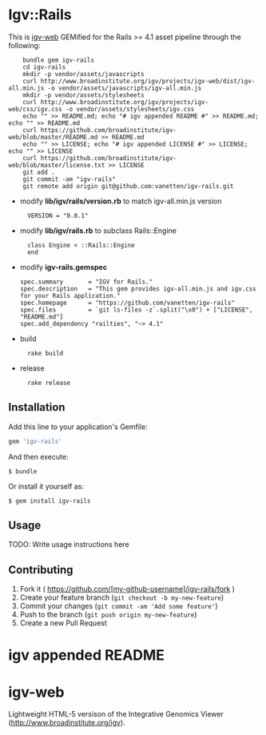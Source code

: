 # Igv::Rails

This is [igv-web](https://www.broadinstitute.org/software/igv/home) GEMified for the Rails >= 4.1 asset pipeline through the following:

		bundle gem igv-rails
		cd igv-rails
		mkdir -p vendor/assets/javascripts
		curl http://www.broadinstitute.org/igv/projects/igv-web/dist/igv-all.min.js -o vendor/assets/javascripts/igv-all.min.js
		mkdir -p vendor/assets/stylesheets
		curl http://www.broadinstitute.org/igv/projects/igv-web/css/igv.css -o vendor/assets/stylesheets/igv.css
		echo "" >> README.md; echo "# igv appended README #" >> README.md; echo "" >> README.md
		curl https://github.com/broadinstitute/igv-web/blob/master/README.md >> README.md
		echo "" >> LICENSE; echo "# igv appended LICENSE #" >> LICENSE; echo "" >> LICENSE
		curl https://github.com/broadinstitute/igv-web/blob/master/license.txt >> LICENSE
		git add .
		git commit -am "igv-rails"
		git remote add origin git@github.com:vanetten/igv-rails.git

* modify **lib/igv/rails/version.rb** to match igv-all.min.js version

		VERSION = "0.0.1"

* modify **lib/igv/rails.rb** to subclass Rails::Engine

		class Engine < ::Rails::Engine
		end

* modify **igv-rails.gemspec**

	  spec.summary       = "IGV for Rails."
	  spec.description   = "This gem provides igv-all.min.js and igv.css for your Rails application."
	  spec.homepage      = "https://github.com/vanetten/igv-rails"
	  spec.files         = `git ls-files -z`.split("\x0") + ["LICENSE", "README.md"]
	  spec.add_dependency "railties", "~> 4.1"

* build

		rake build

* release

		rake release

## Installation

Add this line to your application's Gemfile:

```ruby
gem 'igv-rails'
```

And then execute:

    $ bundle

Or install it yourself as:

    $ gem install igv-rails

## Usage

TODO: Write usage instructions here

## Contributing

1. Fork it ( https://github.com/[my-github-username]/igv-rails/fork )
2. Create your feature branch (`git checkout -b my-new-feature`)
3. Commit your changes (`git commit -am 'Add some feature'`)
4. Push to the branch (`git push origin my-new-feature`)
5. Create a new Pull Request

# igv appended README #

igv-web
=======

Lightweight HTML-5 versison of the Integrative Genomics Viewer (http://www.broadinstitute.org/igv).